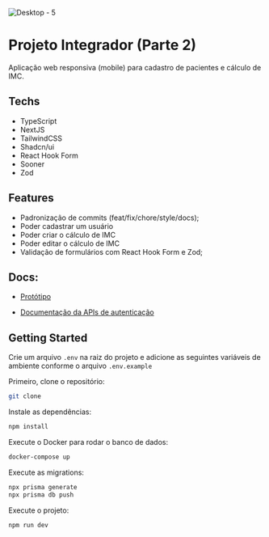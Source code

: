 ![Desktop - 5](https://github.com/rbpolim/senac-dev-health/assets/66570560/a75bc7e9-be8d-42ed-a8da-04fd5ab477c0)

# Projeto Integrador (Parte 2)
Aplicação web responsiva (mobile) para cadastro de pacientes e cálculo de IMC.

## Techs

- TypeScript
- NextJS
- TailwindCSS
- Shadcn/ui
- React Hook Form
- Sooner 
- Zod

## Features

- Padronização de commits (feat/fix/chore/style/docs);
- Poder cadastrar um usuário
- Poder criar o cálculo de IMC
- Poder editar o cálculo de IMC
- Validação de formulários com React Hook Form e Zod;

## Docs:

- [Protótipo](https://www.figma.com/file/QIkKb0uRnEQMdcEXdGWjAE/senac-projeto-integrador-2024?type=design&mode=design&t=iiDIwjh5oaYedaNs-0) 

- [Documentação da APIs de autenticação]() 

## Getting Started

Crie um arquivo `.env` na raiz do projeto e adicione as seguintes variáveis de ambiente conforme o arquivo `.env.example`

Primeiro, clone o repositório:

```bash
git clone
```

Instale as dependências:

```bash
npm install
```

Execute o Docker para rodar o banco de dados:

```bash
docker-compose up
```

Execute as migrations:

```bash 
npx prisma generate
npx prisma db push 
```

Execute o projeto:

```bash
npm run dev
```